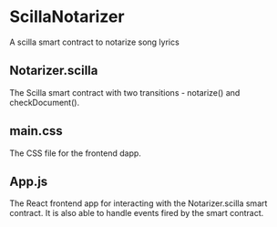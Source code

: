 # ScillaNotarizer
A scilla smart contract to notarize song lyrics

## Notarizer.scilla
The Scilla smart contract with two transitions - notarize() and checkDocument().

## main.css
The CSS file for the frontend dapp.

## App.js
The React frontend app for interacting with the Notarizer.scilla smart contract. 
It is also able to handle events fired by the smart contract.
